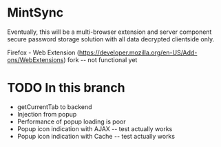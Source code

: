 MintSync
========
Eventually, this will be a multi-browser extension and server component secure password storage solution with all data decrypted clientside only.

Firefox - Web Extension (https://developer.mozilla.org/en-US/Add-ons/WebExtensions) fork -- not functional yet


TODO In this branch
===================

* getCurrentTab to backend
* Injection from popup
* Performance of popup loading is poor
* Popup icon indication with AJAX -- test actually works
* Popup icon indication with Cache -- test actually works
